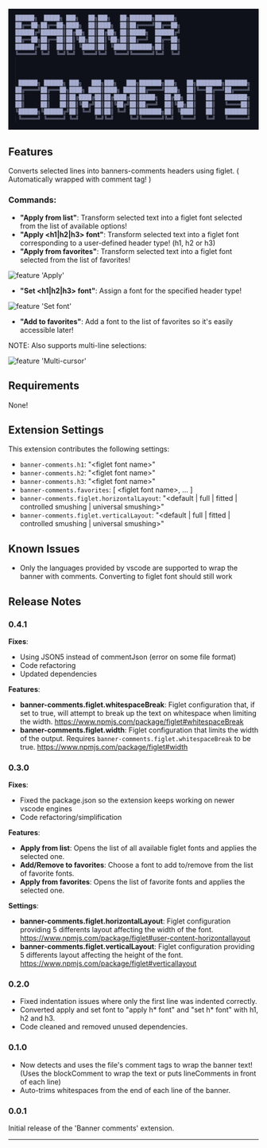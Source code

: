 ![header](images/header.png)

## Features

Converts selected lines into banners-comments headers using figlet.
( Automatically wrapped with comment tag! )

### Commands:

- __"Apply from list"__: Transform selected text into a figlet font selected from the list of available options!
- __"Apply <h1|h2|h3> font"__: Transform selected text into a figlet font corresponding to a user-defined header type! (h1, h2 or h3)
- __"Apply from favorites"__: Transform selected text into a figlet font selected from the list of favorites!

![feature 'Apply'](images/banner-comments-apply.gif)

- __"Set <h1|h2|h3> font"__: Assign a font for the specified header type!

![feature 'Set font'](images/banner-comments-set-font.gif)

- __"Add to favorites"__: Add a font to the list of favorites so it's easily accessible later!

NOTE: Also supports multi-line selections:

![feature 'Multi-cursor'](images/banner-comments-multi-line.gif)

## Requirements

None!

## Extension Settings

This extension contributes the following settings:

* `banner-comments.h1`: "\<figlet font name\>"
* `banner-comments.h2`: "\<figlet font name\>"
* `banner-comments.h3`: "\<figlet font name\>"
* `banner-comments.favorites`: [ \<figlet font name\>, ... ]
* `banner-comments.figlet.horizontalLayout`: "\<default | full | fitted | controlled smushing | universal smushing\>"
* `banner-comments.figlet.verticalLayout`: "\<default | full | fitted | controlled smushing | universal smushing\>"

## Known Issues

- Only the languages provided by vscode are supported to wrap the banner with comments. Converting to figlet font should still work

## Release Notes

### 0.4.1

__Fixes__:
- Using JSON5 instead of commentJson (error on some file format)
- Code refactoring
- Updated dependencies

__Features__:
- __banner-comments.figlet.whitespaceBreak__: Figlet configuration that, if set to true, will attempt to break up the text on whitespace when limiting the width. https://www.npmjs.com/package/figlet#whitespaceBreak
- __banner-comments.figlet.width__: Figlet configuration that limits the width of the output. Requires `banner-comments.figlet.whitespaceBreak` to be true. https://www.npmjs.com/package/figlet#width

### 0.3.0

__Fixes__:
- Fixed the package.json so the extension keeps working on newer vscode engines
- Code refactoring/simplification

__Features__:
- __Apply from list__: Opens the list of all available figlet fonts and applies the selected one.
- __Add/Remove to favorites__: Choose a font to add to/remove from the list of favorite fonts.
- __Apply from favorites__: Opens the list of favorite fonts and applies the selected one.

__Settings__:
- __banner-comments.figlet.horizontalLayout__: Figlet configuration providing 5 differents layout affecting the width of the font. https://www.npmjs.com/package/figlet#user-content-horizontallayout
- __banner-comments.figlet.verticalLayout__: Figlet configuration providing 5 differents layout affecting the height of the font. https://www.npmjs.com/package/figlet#verticallayout

### 0.2.0

- Fixed indentation issues where only the first line was indented correctly.
- Converted apply and set font to "apply h* font" and "set h* font" with h1, h2 and h3.
- Code cleaned and removed unused dependencies.

### 0.1.0

- Now detects and uses the file's comment tags to wrap the banner text! (Uses the blockComment to wrap the text or puts lineComments in front of each line)
- Auto-trims whitespaces from the end of each line of the banner.

### 0.0.1

Initial release of the 'Banner comments' extension.

-----------------------------------------------------------------------------------------------------------